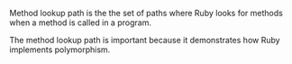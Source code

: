 Method lookup path is the the set of paths where Ruby looks for methods when a method is called in a program.

The method lookup path is important because it demonstrates how Ruby implements polymorphism.